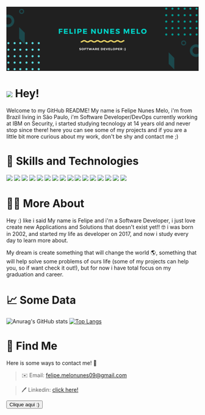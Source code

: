 [![Header](https://github.com/felipemelonunes09/felipemelonunes09/blob/main/assets/presentation-header.png "Header")](https://github.com/felipemelonunes09/felipemelonunes09/blob/main/assets/img-header.jpg)

# <img src="https://raw.githubusercontent.com/MartinHeinz/MartinHeinz/master/wave.gif" width="30px"> Hey!
Welcome to my GitHub README! My name is Felipe Nunes Melo, i'm from Brazil living in São Paulo, i'm Software Developer/DevOps currently working at IBM on Security, i started studying tecnology at 14 years old and never stop since there! here you can see some of my projects and if you are a little bit more curious about my work, don't be shy and contact me ;)

# 🔧 Skills and Technologies 
![](https://img.shields.io/badge/Code-Python-informational?style=for-the-badge&logo=python&logoColor=white&color=BD2A95)
![](https://img.shields.io/badge/Code-JavaScript-informational?style=for-the-badge&logo=javascript&logoColor=white&color=BD2A95)
![](https://img.shields.io/badge/Code-Java-informational?style=for-the-badge&logo=java&logoColor=white&color=BD2A95)
![](https://img.shields.io/badge/Code-Typescript-informational?style=for-the-badge&logo=typescript&logoColor=white&color=BD2A95)
![](https://img.shields.io/badge/Code-CSharp-informational?style=for-the-badge&logo=csharp&logoColor=white&color=BD2A95)
![](https://img.shields.io/badge/Code-NodeJs-informational?style=for-the-badge&logo=nodejs&logoColor=white&color=BD2A95)
![](https://img.shields.io/badge/Framework-AspNet-informational?style=for-the-badge&logo=aspnet&logoColor=white&color=FFD538)
![](https://img.shields.io/badge/Framework-Vue-informational?style=for-the-badge&logo=vue.js&logoColor=white&color=FFD538)
![](https://img.shields.io/badge/Framework-Angular-informational?style=for-the-badge&logo=angular&logoColor=white&color=FFD538)
![](https://img.shields.io/badge/Framework-Ionic-informational?style=for-the-badge&logo=ionic&logoColor=white&color=FFD538)
![](https://img.shields.io/badge/Tools-SQLServer-informational?style=for-the-badge&logo=sqlserver&logoColor=white&color=2bbc8a)
![](https://img.shields.io/badge/Tools-MongoDB-informational?style=for-the-badge&logo=mongodb&logoColor=white&color=2bbc8a)
![](https://img.shields.io/badge/Tools-PostgreSQL-informational?style=for-the-badge&logo=postgresql&logoColor=white&color=2bbc8a)
![](https://img.shields.io/badge/Tools-MySQL-informational?style=for-the-badge&logo=mysql&logoColor=white&color=2bbc8a)
![](https://img.shields.io/badge/Tools-Docker-informational?style=for-the-badge&logo=docker&logoColor=white&color=2bbc8a)
![](https://img.shields.io/badge/Cloud-Digital_Ocean-informational?style=for-the-badge&logo=digitalocean&logoColor=white&color=2bbc8a)

# 💁‍♂️ More About

Hey :) like i said My name is Felipe and i'm a Software Developer, i just love create new Applications and Solutions that doesn't exist yet!! 🤓 i was born in 2002, and started my life as developer on 2017, and now i study every day to learn more about.

My dream is create something that will change the world 🌎, something that will help solve some problems of ours life (some of my projects can help you, so if want check it out!), but for now i have total focus on my graduation and career.

# 📈 Some Data

![Anurag's GitHub stats](https://github-readme-stats.vercel.app/api?username=felipemelonunes09&show_icons=true&theme=radical)
[![Top Langs](https://github-readme-stats.vercel.app/api/top-langs/?username=anuraghazra&layout=compact&langs_count=8theme=radical)](https://github.com/anuraghazra/github-readme-stats)

# 🔎 Find Me


Here is some ways to contact me! 🤗

> ✉️ Email: felipe.melonunes09@gmail.com

> 🖊️ Linkedin: [click here!](https://www.linkedin.com/in/felipe-melo-219228199/)

<button> Clique aqui :) </button>
 

<!--
**felipemelonunes09/felipemelonunes09** is a ✨ _special_ ✨ repository because its `README.md` (this file) appears on your GitHub profile.

Here are some ideas to get you started:

- 🔭 I’m currently working on ...
- 🌱 I’m currently learning ...
- 👯 I’m looking to collaborate on ...
- 🤔 I’m looking for help with ...
- 💬 Ask me about ...
- 📫 How to reach me: ...
- 😄 Pronouns: ...
- ⚡ Fun fact: ...
-->
